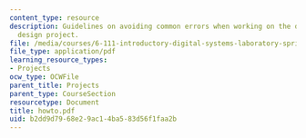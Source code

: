 ```yaml
---
content_type: resource
description: Guidelines on avoiding common errors when working on the digital system
  design project.
file: /media/courses/6-111-introductory-digital-systems-laboratory-spring-2006/b2dd9d7968e29ac14ba583d56f1faa2b_howto.pdf
file_type: application/pdf
learning_resource_types:
- Projects
ocw_type: OCWFile
parent_title: Projects
parent_type: CourseSection
resourcetype: Document
title: howto.pdf
uid: b2dd9d79-68e2-9ac1-4ba5-83d56f1faa2b
---
```

